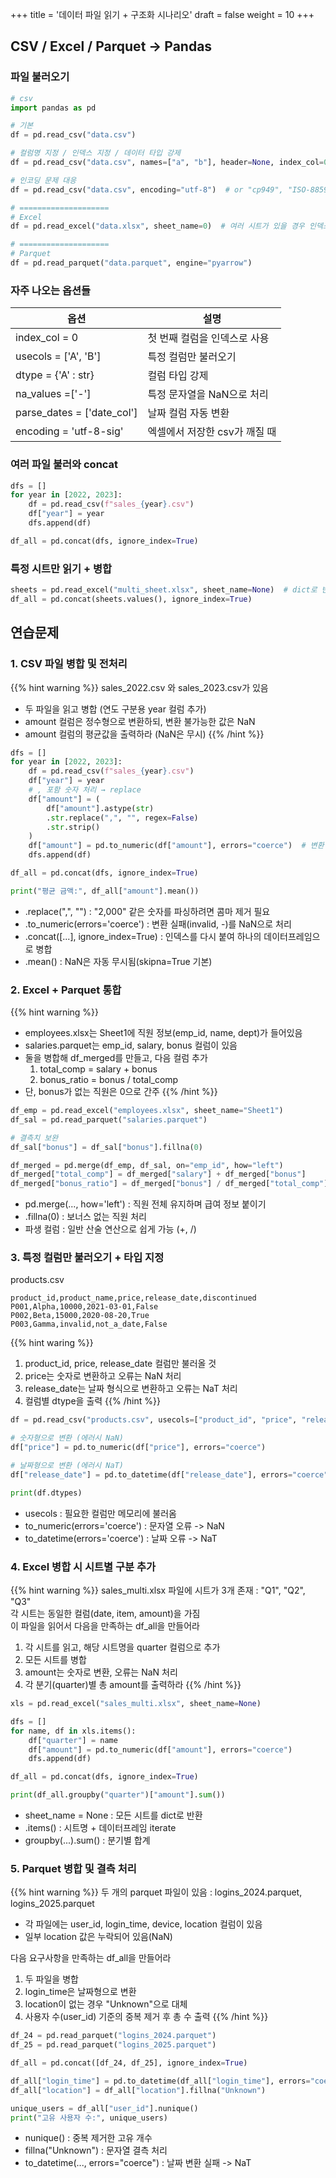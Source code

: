 +++
title = '데이터 파일 읽기 + 구조화 시나리오'
draft = false
weight = 10
+++
## CSV / Excel / Parquet -> Pandas
### 파일 불러오기
```python
# csv
import pandas as pd

# 기본
df = pd.read_csv("data.csv")

# 컬럼명 지정 / 인덱스 지정 / 데이터 타입 강제
df = pd.read_csv("data.csv", names=["a", "b"], header=None, index_col=0, dtype={"b": int})

# 인코딩 문제 대응
df = pd.read_csv("data.csv", encoding="utf-8")  # or "cp949", "ISO-8859-1"

# ====================
# Excel
df = pd.read_excel("data.xlsx", sheet_name=0)  # 여러 시트가 있을 경우 인덱스로 지정

# ====================
# Parquet
df = pd.read_parquet("data.parquet", engine="pyarrow")
```

### 자주 나오는 옵션들
옵션 | 설명
-|-
index_col = 0 | 첫 번째 컬럼을 인덱스로 사용
usecols = ['A', 'B'] | 특정 컬럼만 불러오기
dtype = {'A' : str} | 컬럼 타입 강제
na_values =['-'] | 특정 문자열을 NaN으로 처리
parse_dates = ['date_col'] | 날짜 컬럼 자동 변환
encoding = 'utf-8-sig' | 엑셀에서 저장한 csv가 깨질 때

### 여러 파일 불러와 concat
```python
dfs = []
for year in [2022, 2023]:
    df = pd.read_csv(f"sales_{year}.csv")
    df["year"] = year
    dfs.append(df)

df_all = pd.concat(dfs, ignore_index=True)
```

### 특정 시트만 읽기 + 병합
```py
sheets = pd.read_excel("multi_sheet.xlsx", sheet_name=None)  # dict로 반환
df_all = pd.concat(sheets.values(), ignore_index=True)
```

## 연습문제
### 1. CSV 파일 병합 및 전처리
{{% hint warning %}}
sales_2022.csv 와 sales_2023.csv가 있음
- 두 파일을 읽고 병합 (연도 구분용 year 컬럼 추가)
- amount 컬럼은 정수형으로 변환하되, 변환 불가능한 값은 NaN
- amount 컬럼의 평균값을 출력하라 (NaN은 무시)
{{% /hint %}}
```py
dfs = []
for year in [2022, 2023]:
    df = pd.read_csv(f"sales_{year}.csv")
    df["year"] = year
    # , 포함 숫자 처리 → replace
    df["amount"] = (
        df["amount"].astype(str)
        .str.replace(",", "", regex=False)
        .str.strip()
    )
    df["amount"] = pd.to_numeric(df["amount"], errors="coerce")  # 변환 실패 → NaN
    dfs.append(df)

df_all = pd.concat(dfs, ignore_index=True)

print("평균 금액:", df_all["amount"].mean())
```
- .replace(",", "") : "2,000" 같은 숫자를 파싱하려면 콤마 제거 필요
- .to_numeric(errors='coerce') : 변환 실패(invalid, -)를 NaN으로 처리
- .concat([...], ignore_index=True) : 인덱스를 다시 붙여 하나의 데이터프레임으로 병합
- .mean() : NaN은 자동 무시됨(skipna=True 기본)

### 2. Excel + Parquet 통합
{{% hint warning %}}
- employees.xlsx는 Sheet1에 직원 정보(emp_id, name, dept)가 들어있음
- salaries.parquet는 emp_id, salary, bonus 컬럼이 있음
- 둘을 병합해 df_merged를 만들고, 다음 컬럼 추가
    1. total_comp = salary + bonus
    2. bonus_ratio = bonus / total_comp
- 단, bonus가 없는 직원은 0으로 간주
{{% /hint %}}

```py
df_emp = pd.read_excel("employees.xlsx", sheet_name="Sheet1")
df_sal = pd.read_parquet("salaries.parquet")

# 결측치 보완
df_sal["bonus"] = df_sal["bonus"].fillna(0)

df_merged = pd.merge(df_emp, df_sal, on="emp_id", how="left")
df_merged["total_comp"] = df_merged["salary"] + df_merged["bonus"]
df_merged["bonus_ratio"] = df_merged["bonus"] / df_merged["total_comp"]
```
- pd.merge(..., how='left') : 직원 전체 유지하며 급여 정보 붙이기
- .fillna(0) : 보너스 없는 직원 처리
- 파생 컬럼 : 일반 산술 연산으로 쉽게 가능 (+, /)

### 3. 특정 컬럼만 불러오기 + 타입 지정
products.csv
```
product_id,product_name,price,release_date,discontinued
P001,Alpha,10000,2021-03-01,False
P002,Beta,15000,2020-08-20,True
P003,Gamma,invalid,not_a_date,False
```

{{% hint waring %}}
1. product_id, price, release_date 컬럼만 불러올 것
2. price는 숫자로 변환하고 오류는 NaN 처리
3. release_date는 날짜 형식으로 변환하고 오류는 NaT 처리
4. 컬럼별 dtype을 출력
{{% /hint %}}
```py
df = pd.read_csv("products.csv", usecols=["product_id", "price", "release_date"])

# 숫자형으로 변환 (에러시 NaN)
df["price"] = pd.to_numeric(df["price"], errors="coerce")

# 날짜형으로 변환 (에러시 NaT)
df["release_date"] = pd.to_datetime(df["release_date"], errors="coerce")

print(df.dtypes)
```
- usecols : 필요한 컬럼만 메모리에 불러옴
- to_numeric(errors='coerce') : 문자열 오류 -> NaN
- to_datetime(errors='coerce') : 날짜 오류 -> NaT

### 4. Excel 병합 시 시트별 구분 추가
{{% hint warning %}}
sales_multi.xlsx 파일에 시트가 3개 존재 : "Q1", "Q2", "Q3"  
각 시트는 동일한 컬럼(date, item, amount)을 가짐  
이 파일을 읽어서 다음을 만족하는 df_all을 만들어라
1. 각 시트를 읽고, 해당 시트명을 quarter 컬럼으로 추가
2. 모든 시트를 병합
3. amount는 숫자로 변환, 오류는 NaN 처리
4. 각 분기(quarter)별 총 amount를 출력하라
{{% /hint %}}

```py
xls = pd.read_excel("sales_multi.xlsx", sheet_name=None)

dfs = []
for name, df in xls.items():
    df["quarter"] = name
    df["amount"] = pd.to_numeric(df["amount"], errors="coerce")
    dfs.append(df)

df_all = pd.concat(dfs, ignore_index=True)

print(df_all.groupby("quarter")["amount"].sum())
```
- sheet_name = None : 모든 시트를 dict로 반환
- .items() : 시트명 + 데이터프레임 iterate
- groupby(...).sum() : 분기별 합계

### 5. Parquet 병합 및 결측 처리
{{% hint warning %}}
두 개의 parquet 파일이 있음 : logins_2024.parquet, logins_2025.parquet
- 각 파일에는 user_id, login_time, device, location 컬럼이 있음
- 일부 location 값은 누락되어 있음(NaN)

다음 요구사항을 만족하는 df_all을 만들어라
1. 두 파일을 병합
2. login_time은 날짜형으로 변환
3. location이 없는 경우 "Unknown"으로 대체
4. 사용자 수(user_id) 기준의 중복 제거 후 총 수 출력
{{% /hint %}}

```py
df_24 = pd.read_parquet("logins_2024.parquet")
df_25 = pd.read_parquet("logins_2025.parquet")

df_all = pd.concat([df_24, df_25], ignore_index=True)

df_all["login_time"] = pd.to_datetime(df_all["login_time"], errors="coerce")
df_all["location"] = df_all["location"].fillna("Unknown")

unique_users = df_all["user_id"].nunique()
print("고유 사용자 수:", unique_users)
```

- nunique() : 중복 제거한 고유 개수
- fillna("Unknown") : 문자열 결측 처리
- to_datetime(..., errors="coerce") : 날짜 변환 실패 -> NaT